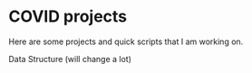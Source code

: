 # COVID projects
Here are some projects and quick scripts that I am working on.

Data Structure (will change a lot)